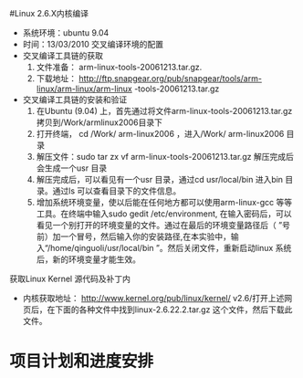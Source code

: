 #Linux 2.6.X内核编译
  * 系统环境：ubuntu 9.04
  * 时间：13/03/2010
交叉编译环境的配置
  * 交叉编译工具链的获取
    1. 文件准备： arm-linux-tools-20061213.tar.gz.
    1. 下载地址： http://ftp.snapgear.org/pub/snapgear/tools/arm-linux/arm-linux/arm-linux -tools-20061213.tar.gz
  * 交叉编译工具链的安装和验证
    1. 在Ubuntu (9.04) 上，首先通过将文件arm-linux-tools-20061213.tar.gz 拷贝到/Work/armlinux2006目录下
    1. 打开终端， cd /Work/ arm-linux2006 ，进入/Work/ arm-linux2006 目录
    1. 解压文件：sudo tar zx vf arm-linux-tools-20061213.tar.gz 解压完成后会生成一个usr 目录
    1. 解压完成后，可以看见有一个usr 目录，通过cd usr/local/bin 进入bin 目录。通过ls 可以查看目录下的文件信息。
    1. 增加系统环境变量，使以后能在任何地方都可以使用arm-linux-gcc 等等工具。在终端中输入sudo gedit /etc/environment, 在输入密码后，可以看见一个别打开的环境变量的文件。通过在最后的环境变量路径后（ ”号前）加一个冒号，然后输入你的安装路径,在本实验中，输入“/home/qinguoli/usr/local/bin ”。然后关闭文件，重新启动linux 系统后，新的环境变量才能生效。

获取Linux Kernel 源代码及补丁内
  * 内核获取地址： http://www.kernel.org/pub/linux/kernel/ v2.6/打开上述网页后，在下面的各种文件中找到linux-2.6.22.2.tar.gz 这个文件，然后下载此文件。



# 项目计划和进度安排 #